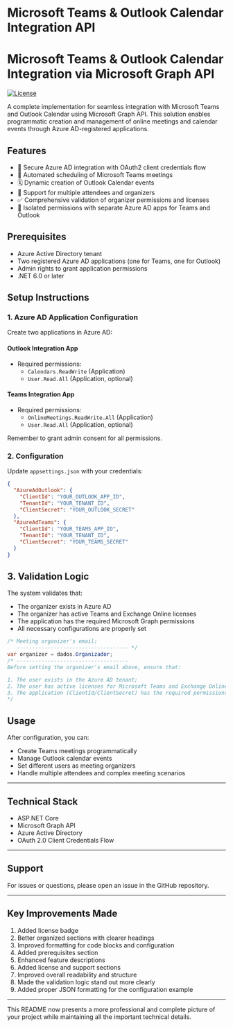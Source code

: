 # Microsoft Teams & Outlook Calendar Integration API


# Microsoft Teams & Outlook Calendar Integration via Microsoft Graph API

[![License](https://img.shields.io/badge/license-MIT-blue.svg)](LICENSE)

A complete implementation for seamless integration with Microsoft Teams and Outlook Calendar using Microsoft Graph API. This solution enables programmatic creation and management of online meetings and calendar events through Azure AD-registered applications.

## Features

- 🔐 Secure Azure AD integration with OAuth2 client credentials flow
- 📅 Automated scheduling of Microsoft Teams meetings
- 🗓️ Dynamic creation of Outlook Calendar events
- 👥 Support for multiple attendees and organizers
- ✅ Comprehensive validation of organizer permissions and licenses
- 🔄 Isolated permissions with separate Azure AD apps for Teams and Outlook

## Prerequisites

- Azure Active Directory tenant
- Two registered Azure AD applications (one for Teams, one for Outlook)
- Admin rights to grant application permissions
- .NET 6.0 or later

## Setup Instructions

### 1. Azure AD Application Configuration

Create two applications in Azure AD:

#### Outlook Integration App
- Required permissions:
  - `Calendars.ReadWrite` (Application)
  - `User.Read.All` (Application, optional)

#### Teams Integration App
- Required permissions:
  - `OnlineMeetings.ReadWrite.All` (Application)
  - `User.Read.All` (Application, optional)

Remember to grant admin consent for all permissions.

### 2. Configuration

Update `appsettings.json` with your credentials:

```json
{
  "AzureAdOutlook": {
    "ClientId": "YOUR_OUTLOOK_APP_ID",
    "TenantId": "YOUR_TENANT_ID",
    "ClientSecret": "YOUR_OUTLOOK_SECRET"
  },
  "AzureAdTeams": {
    "ClientId": "YOUR_TEAMS_APP_ID",
    "TenantId": "YOUR_TENANT_ID",
    "ClientSecret": "YOUR_TEAMS_SECRET"
  }
}
```
## 3. Validation Logic

The system validates that:

- The organizer exists in Azure AD
- The organizer has active Teams and Exchange Online licenses
- The application has the required Microsoft Graph permissions
- All necessary configurations are properly set

```csharp
/* Meeting organizer's email:
   ------------------------------------ */
var organizer = dados.Organizador;
/* ------------------------------------
Before setting the organizer's email above, ensure that:

1. The user exists in the Azure AD tenant;
2. The user has active licenses for Microsoft Teams and Exchange Online;
3. The application (ClientId/ClientSecret) has the required permissions;
*/
```

## Usage

After configuration, you can:

- Create Teams meetings programmatically
- Manage Outlook calendar events
- Set different users as meeting organizers
- Handle multiple attendees and complex meeting scenarios

---

## Technical Stack

- ASP.NET Core  
- Microsoft Graph API  
- Azure Active Directory  
- OAuth 2.0 Client Credentials Flow  
---

## Support

For issues or questions, please open an issue in the GitHub repository.

---

## Key Improvements Made

1. Added license badge  
2. Better organized sections with clearer headings  
3. Improved formatting for code blocks and configuration  
4. Added prerequisites section  
5. Enhanced feature descriptions  
6. Added license and support sections  
7. Improved overall readability and structure  
8. Made the validation logic stand out more clearly  
9. Added proper JSON formatting for the configuration example  

---

This README now presents a more professional and complete picture of your project while maintaining all the important technical details.


